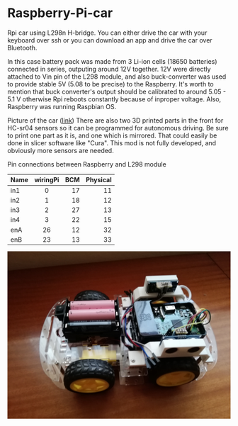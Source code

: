 # Raspberry-Pi-car
Rpi car using L298n H-bridge.
You can either drive the car with your keyboard over ssh or you can download an app and drive the car over Bluetooth.

In this case battery pack was made from 3 Li-ion cells (18650 batteries) connected in series, outputing around 12V together. 12V were directly attached to Vin pin of the L298 module, and also buck-converter was used to provide stable 5V (5.08 to be precise) to the Raspberry. It's worth to mention that buck converter's output should be calibrated to around 5.05 - 5.1 V otherwise Rpi reboots constantly because of inproper voltage. Also, Raspberry was running Raspbian OS.

Picture of the car (<a href="https://imgur.com/a/FI5trt0?fbclid=IwAR1l8s3ibRoFMvHX9asOz31bh5_jKTPcRrNeI7DT6ocMPM4hWfHQ9kSA5Qg" target="_blank">link<a/>) There are also two 3D printed parts in the front for HC-sr04 sensors so it can be programmed for autonomous driving. Be sure to print one part as it is, and one which is mirrored. That could easily be done in slicer software like "Cura".
This mod is not fully developed, and obviously more sensors are needed.

Pin connections between Raspberry and L298 module

| Name | wiringPi | BCM	  | Physical |
| ---  |:--------:| -----:| --------:| 
| in1  | 0        | 17 	  | 11       |
| in2  | 1  	  | 18 	  | 12       | 
| in3  | 2  	  | 27 	  | 13       | 
| in4  | 3  	  | 22    | 15       |
| enA  | 26 	  | 12    | 32       | 
| enB  | 23 	  | 13    | 33       | 


![](Car.jpg)

